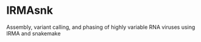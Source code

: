 # IRMAsnk
Assembly, variant calling, and phasing of highly variable RNA viruses using IRMA and snakemake
